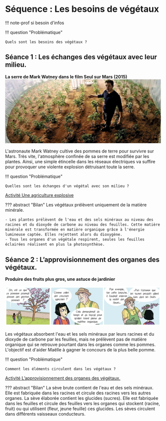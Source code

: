 # Séquence : Les besoins de végétaux

!!! note-prof
    si besoin d'infos


!!! question "Problématique"

    Quels sont les besoins des végétaux ?
    


## Séance 1 : Les échanges des végétaux avec leur milieu.

**La serre de Mark Watney dans le film Seul sur Mars (2015)**
![](pictures/serreMars.png)

L'astronaute Mark Watney cultive des pommes de terre pour survivre sur Mars. Très vite, l'atmosphère confinée de sa serre est modifiée par les plantes. Ainsi, une simple étincelle dans les réseaux électriques va suffire pour provoquer une violente explosion détruisant toute la serre.


!!! question "Problématique"

    Quelles sont les échanges d'un végétal avec son milieu ?

[Activité Une agriculture explosive](../echangesVeg)




??? abstract "Bilan"
    Les végétaux prélèvent uniquement de la matière minérale.

    - Les plantes prélèvent de l'eau et des sels minéraux au niveau des racines et du dioxyde de carbone au niveau des feuilles. Cette matière minérale est transformée en matière organique grâce à l'énergie lumineuse captée. Elles rejettent alors du dioxygène.
    - Tous les organes d'un végétale respirent, seules les feuilles éclairées réalisent en plus la photosynthèse.







## Séance 2 : L’approvisionnement des organes des végétaux.


**Produire des fruits plus gros, une astuce de jardinier**

![](pictures/produireFruits.png)

Les végétaux absorbent l'eau et les sels minéraux par leurs racines et du dioxyde de carbone par les feuilles, mais ne prélèvent pas de matière organique qui se retrouve pourtant dans les organes comme les pommes.
L'objectif est d'aider Maëlle à gagner le concours de la plus belle pomme. 

!!! question "Problématique"

    Comment les éléments circulent dans les végétaux ?

[Activité L’approvisionnement des organes des végétaux.](../approVeg)




??? abstract "Bilan"
    La sève brute contient de l'eau et des sels minéraux. Elle est fabriquée dans les racines et
    circule des racines vers les autres organes.
    La sève élaborée contient les glucides (sucres). Elle est fabriquée dans les feuilles et
    circule des feuilles vers les organes qui stockent (racine, fruit) ou qui utilisent (fleur, jeune
    feuille) ces glucides.
    Les sèves circulent dans différents vaisseaux conducteurs.

